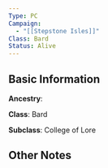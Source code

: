 ```yaml
---
Type: PC
Campaign:
  - "[[Stepstone Isles]]"
Class: Bard
Status: Alive
---
```

## Basic Information
**Ancestry**:

**Class**: Bard

**Subclass**: College of Lore
## Other Notes